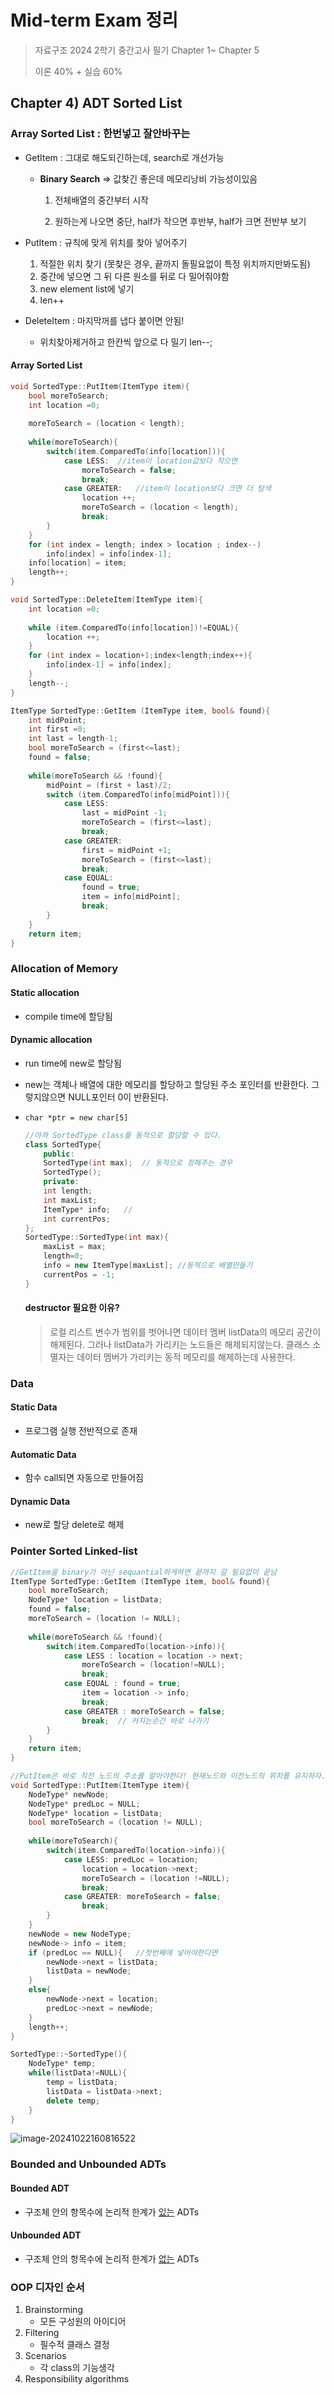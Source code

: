 # Mid-term Exam 정리

> 자료구조 2024 2학기 중간고사 필기 Chapter 1~ Chapter 5
>
> 이론 40% + 실습 60%

## Chapter 4) ADT Sorted List

### Array Sorted List : 한번넣고 잘안바꾸는

- GetItem : 그대로 해도되긴하는데, search로 개선가능 

  - **Binary Search** => 값찾긴 좋은데 메모리낭비 가능성이있음 

    1. 전체배열의 중간부터 시작

    2. 원하는게 나오면 중단, half가 작으면 후반부, half가 크면 전반부 보기

- PutItem : 규칙에 맞게 위치를 찾아 넣어주기

  1. 적절한 위치 찾기 (못찾은 경우, 끝까지 돌필요없이 특정 위치까지만봐도됨)
  2. 중간에 넣으면 그 뒤 다른 원소를 뒤로 다 밀어줘야함
  3. new element list에 넣기
  4. len++

- DeleteItem : 마지막꺼를 냅다 붙이면 안됨!

  - 위치찾아제거하고 한칸씩 앞으로 다 밀기 len--;

#### Array Sorted List

```cpp
void SortedType::PutItem(ItemType item){
    bool moreToSearch;
    int location =0;
    
    moreToSearch = (location < length);
    
    while(moreToSearch){
        switch(item.ComparedTo(info[location])){
            case LESS:	//item이 location값보다 작으면 
                moreToSearch = false;
                break;
            case GREATER:	//item이 location보다 크면 더 탐색
                location ++;
                moreToSearch = (location < length);
                break;
        }
    }
    for (int index = length; index > location ; index--)
        info[index] = info[index-1];
    info[location] = item;
    length++;
}

void SortedType::DeleteItem(ItemType item){
    int location =0;
    
    while (item.ComparedTo(info[location])!=EQUAL){
        location ++;
    }
    for (int index = location+1;index<length;index++){
        info[index-1] = info[index];
    }
    length--;
}

ItemType SortedType::GetItem (ItemType item, bool& found){
    int midPoint;
    int first =0;
    int last = length-1;
    bool moreToSearch = (first<=last);
    found = false;
    
    while(moreToSearch && !found){
        midPoint = (first + last)/2;
        switch (item.ComparedTo(info[midPoint])){
            case LESS:
                last = midPoint -1;
                moreToSearch = (first<=last);
                break;
            case GREATER:
                first = midPoint +1;
                moreToSearch = (first<=last);
                break;
            case EQUAL:
                found = true;
                item = info[midPoint];
                break;
        }
    }
    return item;
}
```





### Allocation of Memory

#### Static allocation

- compile time에 할당됨

#### Dynamic allocation

- run time에 new로 할당됨

- new는 객체나 배열에 대한 메모리를 할당하고 할당된 주소 포인터를 반환한다. 그렇지않으면 NULL포인터 0이 반환된다.

- `char *ptr = new char[5]`

  ```cpp
  //아까 SortedType class를 동적으로 할당할 수 있다.
  class SortedType{
      public:
      SortedType(int max);	// 동적으로 정해주는 경우
      SortedType();
      private:
      int length;
      int maxList;
      ItemType* info;	//
      int currentPos;
  };
  SortedType::SortedType(int max){
      maxList = max;
      length=0;
      info = new ItemType[maxList];	//동적으로 배열만들기
      currentPos = -1;
  }
  ```

  #### destructor 필요한 이유?

  > 로컬 리스트 변수가 범위를 벗어나면 데이터 멤버 listData의 메모리 공간이 해제된다. 그러나 listData가 가리키는 노드들은 해제되지않는다. 클래스 소멸자는 데이터 멤버가 가리키는 동적 메모리를 해제하는데 사용한다.



### Data

#### Static Data

- 프로그램 실행 전반적으로 존재

#### Automatic Data

- 함수 call되면 자동으로 만들어짐

#### Dynamic Data

- new로 할당 delete로 해제



### Pointer Sorted Linked-list

```cpp
//GetItem을 binary가 아닌 sequantial하게하면 끝까지 갈 필요없이 끝남
ItemType SortedType::GetItem (ItemType item, bool& found){
    bool moreToSearch;
    NodeType* location = listData;
    found = false;
    moreToSearch = (location != NULL);
    
    while(moreToSearch && !found){
        switch(item.ComparedTo(location->info)){
            case LESS : location = location -> next;
                moreToSearch = (location!=NULL);
                break;
            case EQUAL : found = true;
                item = location -> info;
                break;
            case GREATER : moreToSearch = false;
                break;	// 커지는순간 바로 나가기
        }
    }
    return item;
}

//PutItem은 바로 직전 노드의 주소를 알아야한다! 현재노드와 이전노드의 위치를 유지하자.
void SortedType::PutItem(ItemType item){
    NodeType* newNode;
    NodeType* predLoc = NULL;
    NodeType* location = listData;
    bool moreToSearch = (location != NULL);
    
    while(moreToSearch){
        switch(item.ComparedTo(location->info)){
            case LESS: predLoc = location;
                location = location->next;
                moreToSearch = (location !=NULL);
                break;
            case GREATER: moreToSearch = false;
                break;
        }
    }
    newNode = new NodeType;
    newNode-> info = item;
    if (predLoc == NULL){	//첫번째에 넣어야한다면
        newNode->next = listData;
        listData = newNode;
    }
    else{
        newNode->next = location;
        predLoc->next = newNode;
    }
    length++;
}

SortedType::~SortedType(){
    NodeType* temp;
    while(listData!=NULL){
        temp = listData;
        listData = listData->next;
        delete temp;
    }
}
```

![image-20241022160816522](E:\자료구조\assets\image-20241022160816522.png)

### Bounded and Unbounded ADTs

#### Bounded ADT

- 구조체 안의 항목수에 논리적 한계가 <u>있는</u> ADTs

#### Unbounded ADT

- 구조체 안의 항목수에 논리적 한계가 <u>없는</u> ADTs



### OOP 디자인 순서

1. Brainstorming
   - 모든 구성원의 아이디어 
2. Filtering
   - 필수적 클래스 결정
3. Scenarios
   - 각 class의 기능생각
4. Responsibility algorithms